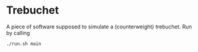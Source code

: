 # Trebuchet
A piece of software supposed to simulate a (counterweight) trebuchet. Run by calling
```bash
./run.sh main
```
